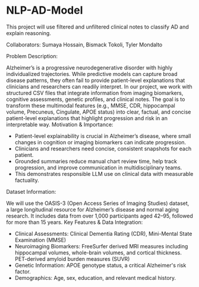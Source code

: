 # NLP-AD-Model
This project will use filtered and unfiltered clinical notes to classify AD and explain reasoning. 

Collaborators: Sumaya Hossain, Bismack Tokoli, Tyler Mondalto

Problem Description:

Alzheimer’s is a progressive neurodegenerative disorder with highly individualized trajectories. While predictive models can capture broad disease patterns, they often fail to provide patient-level explanations that clinicians and researchers can readily interpret. In our project, we work with structured CSV files that integrate information from imaging biomarkers, cognitive assessments, genetic profiles, and clinical notes. The goal is to transform these multimodal features (e.g., MMSE, CDR, hippocampal volume, Precuneus, Cingulate, APOE status) into clear, factual, and concise patient-level explanations that highlight progression and risk in an interpretable way.
Motivation & Importance:
- Patient-level explainability is crucial in Alzheimer’s disease, where small changes in cognition or imaging biomarkers can indicate progression.
- Clinicians and researchers need concise, consistent snapshots for each patient.
- Grounded summaries reduce manual chart review time, help track progression, and improve communication in multidisciplinary teams.
- This demonstrates responsible LLM use on clinical data with measurable factuality.


Dataset Information:

We will use the OASIS-3 (Open Access Series of Imaging Studies) dataset, a large longitudinal resource for Alzheimer’s disease and normal aging research. It includes data from over 1,000 participants aged 42–95, followed for more than 15 years.
Key Features & Data Integration:
-	Clinical Assessments: Clinical Dementia Rating (CDR), Mini-Mental State Examination (MMSE)
-	Neuroimaging Biomarkers: FreeSurfer derived MRI measures including hippocampal volumes, whole-brain volumes, and cortical thickness. PET-derived amyloid burden measures (SUVR)
-	Genetic Information: APOE genotype status, a critical Alzheimer's risk factor.
-	Demographics: Age, sex, education, and relevant medical history.
